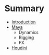# Summary

* [Introduction](README.md)
* [Maya](maya.md)
   * Dynamics
   * Rigging
   * FX
* [Houdini](houdini.md)

